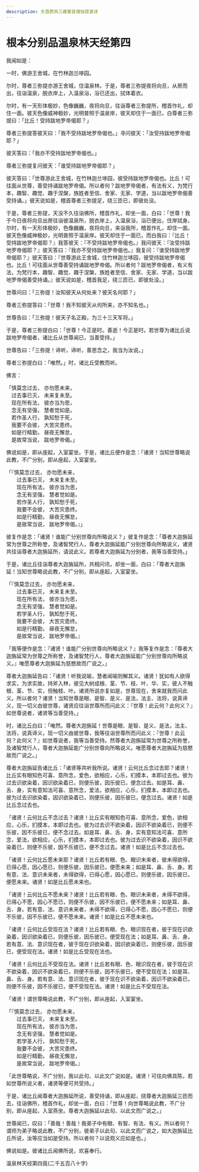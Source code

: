 ```yaml
---
description: 东晋罽宾三藏瞿昙僧伽提婆译
---
```


# 根本分别品温泉林天经第四

我闻如是：

一时，佛游王舍城，在竹林迦兰哆园。

尔时，尊者三弥提亦游王舍城，住温泉林。于是，尊者三弥提夜将向旦，从房而出，往诣温泉，脱衣岸上，入温泉浴，浴已还出，拭体着衣。

尔时，有一天形体极妙，色像巍巍，夜将向旦，往诣尊者三弥提所，稽首作礼，却住一面。彼天色像威神极妙，光明普照于温泉岸，彼天却住于一面已，白尊者三弥提曰：「比丘！受持跋地罗帝偈耶？」

尊者三弥提答彼天曰：「我不受持跋地罗帝偈也。」寻问彼天：「汝受持跋地罗帝偈耶？」

彼天答曰：「我亦不受持跋地罗帝偈也。」

尊者三弥提复问彼天：「谁受持跋地罗帝偈耶？」

彼天答曰：「世尊游此王舍城，在竹林迦兰哆园，彼受持跋地罗帝偈也。比丘！可往面从世尊，善受持诵跋地罗帝偈。所以者何？跋地罗帝偈者，有法有义，为梵行本，趣智、趣觉、趣于涅槃，族姓者至信、舍家、无家、学道，当以跋地罗帝偈善受持诵。」彼天说如是，稽首尊者三弥提足，绕三匝已，即彼处没。

于是，尊者三弥提，天没不久往诣佛所，稽首作礼，却坐一面，白曰：「世尊！我于今日夜将向旦出房往诣彼温泉所，脱衣岸上，入温泉浴，浴已便出，住岸拭身。尔时，有一天形体极妙，色像巍巍，夜将向旦，来诣我所，稽首作礼，却住一面。彼天色像威神极妙，光明普照于温泉岸。彼天却住于一面已，而白我曰：『比丘！受持跋地罗帝偈耶？』我答彼天：『不受持跋地罗帝偈也。』我问彼天：『汝受持跋地罗帝偈耶？』彼天答曰：『我亦不受持跋地罗帝偈也。』我复问：『谁受持跋地罗帝偈耶？』彼天答曰：『世尊游此王舍城，住竹林迦兰哆园，彼受持跋地罗帝偈也。比丘！可往面从世尊善受持诵跋地罗帝偈。所以者何？跋地罗帝偈者，有义有法，为梵行本，趣智、趣觉、趣于涅槃，族姓者至信、舍家、无家、学道，当以跋地罗帝偈善受持诵。』彼天说如是，稽首我足，绕三匝已，即彼处没。」

世尊问曰：「三弥提！汝知彼天从何处来？彼天名何耶？」

尊者三弥提答曰：「世尊！我不知彼天从何所来，亦不知名也。」

世尊告曰：「三弥提！彼天子名正殿，为三十三天军将。」

于是，尊者三弥提白曰：「世尊！今正是时。善逝！今正是时。若世尊为诸比丘说跋地罗帝偈者，诸比丘从世尊闻已，当善受持。」

世尊告曰：「三弥提！谛听，谛听，善思念之，我当为汝说。」

尊者三弥提白曰：「唯然。」时，诸比丘受教而听。

佛言：

「慎莫念过去， 亦勿愿未来，\
　过去事已灭， 未来复未至。\
　现在所有法， 彼亦当为思，\
　念无有坚强， 慧者觉如是。\
　若作圣人行， 孰知愁于死，\
　我要不会彼， 大苦灾患终。\
　如是行精勤， 昼夜无懈怠，\
　是故常当说， 跋地罗帝偈。」

佛说如是，即从座起，入室宴坐。于是，诸比丘便作是念：「诸贤！当知世尊略说此教，不广分别，即从座起，入室宴坐。

「『慎莫念过去， 亦勿愿未来，\
　　过去事已灭， 未来复未至。\
　　现在所有法， 彼亦当为思，\
　　念无有坚强， 慧者觉如是。\
　　若作圣人行， 孰知愁于死，\
　　我要不会彼， 大苦灾患终。\
　　如是行精勤， 昼夜无懈怠，\
　　是故常当说， 跋地罗帝偈。』」

彼复作是念：「诸贤！谁能广分别世尊向所略说义？」彼复作是念：「尊者大迦旃延常为世尊之所称誉，及诸智梵行人，尊者大迦旃延能广分别世尊向所略说义，诸贤共往诣尊者大迦旃延所，请说此义。若尊者大迦旃延为分别者，我等当善受持。」

于是，诸比丘往诣尊者大迦旃延所，共相问讯，却坐一面，白曰：「尊者大迦旃延！当知世尊略说此教，不广分别，即从座起，入室宴坐。

「『慎莫念过去， 亦勿愿未来，\
　　过去事已灭， 未来复未至。\
　　现在所有法， 彼亦当为思，\
　　念无有坚强， 慧者觉如是。\
　　若学圣人行， 孰知愁于死，\
　　我要不会彼， 大苦灾患终。\
　　如是行精勤， 昼夜无懈怠，\
　　是故常当说， 跋地罗帝偈。』

「我等便作是念：『诸贤！谁能广分别世尊向所略说义？』我等复作是念：『尊者大迦旃延常为世尊之所称誉，及诸智梵行人，尊者大迦旃延能广分别世尊向所略说义。』唯愿尊者大迦旃延为慈愍故而广说之。」

尊者大迦旃延告曰：「诸贤！听我说喻，慧者闻喻则解其义。诸贤！犹如有人欲得求实，为求实故，持斧入林，彼见大树成根、茎、节、枝、叶、华、实，彼人不触根、茎、节、实，但触枝、叶。诸贤所说亦复如是，世尊现在，舍来就我而问此义。所以者何？诸贤！当知世尊是眼、是智、是义、是法，法主、法将，说真谛义，现一切义由彼世尊，诸贤应往诣世尊所而问此义：『世尊！此云何？此何义？』如世尊说者，诸贤等当善受持。」

时，诸比丘白曰：「唯然。尊者大迦旃延！世尊是眼、是智、是义、是法，法主、法将，说真谛义，现一切义由彼世尊，我等往诣世尊所而问此义：『世尊！此云何？此何义？』如世尊说者，我等当善受持。然尊者大迦旃延常为世尊之所称誉，及诸智梵行人，尊者大迦旃延能广分别世尊向所略说义。唯愿尊者大迦旃延为慈愍故而广说之。」

尊者大迦旃延告诸比丘：「诸贤等共听我所说。诸贤！云何比丘念过去耶？诸贤！比丘实有眼知色可喜、意所念，爱色，欲相应，心乐，扪摸本，本即过去也。彼为过去识欲染着，因识欲染着已，则便乐彼，因乐彼已，便念过去。如是耳、鼻、舌、身，实有意知法可喜、意所念，爱法，欲相应，心乐，扪摸本，本即过去也。彼为过去识欲染着，因识欲染着已，则便乐彼，因乐彼已，便念过去。诸贤！如是比丘念过去也。

「诸贤！云何比丘不念过去？诸贤！比丘实有眼知色可喜、意所念，爱色，欲相应，心乐，扪摸本，本即过去也。彼为过去识不欲染着，因识不欲染着已，则便不乐彼，因不乐彼已，便不念过去。如是耳、鼻、舌、身，实有意知法可喜、意所念，爱法，欲相应，心乐，扪摸本，本即过去也。彼为过去识不欲染着，因识不欲染着已，则便不乐彼，因不乐彼已，便不念过去。诸贤！如是比丘不念过去也。

「诸贤！云何比丘愿未来耶？诸贤！比丘若有眼、色、眼识未来者，彼未得欲得，已得心愿，因心愿已，则便乐彼，因乐彼已，便愿未来；如是耳、鼻、舌、身。若有意、法、意识未来者，未得欲得，已得心愿，因心愿已，则便乐彼，因乐彼已，便愿未来。诸贤！如是比丘愿未来也。

「诸贤！云何比丘不愿未来？诸贤！比丘若有眼、色、眼识未来者，未得不欲得，已得心不愿，因心不愿已，则便不乐彼，因不乐彼已，便不愿未来；如是耳、鼻、舌、身。若有意、法、意识未来者，未得不欲得，已得心不愿，因心不愿已，则便不乐彼，因不乐彼已，便不愿未来。诸贤！如是比丘不愿未来也。

「诸贤！云何比丘受现在法？诸贤！比丘若有眼、色、眼识现在者，彼于现在识欲染着，因识欲染着已，则便乐彼，因乐彼已，便受现在法；如是耳、鼻、舌、身。若有意、法、意识现在者，彼于现在识欲染着，因识欲染着已，则便乐彼，因乐彼已，便受现在法。诸贤！如是比丘受现在法也。

「诸贤！云何比丘不受现在法。诸贤！比丘若有眼、色、眼识现在者，彼于现在识不欲染着，因识不欲染着已，则便不乐彼，因不乐彼已，便不受现在法；如是耳、鼻、舌、身。若有意、法、意识现在者，彼于现在识不欲染着，因识不欲染着已，则便不乐彼，因不乐彼已，便不受现在法。诸贤！如是比丘不受现在法。

「诸贤！谓世尊略说此教，不广分别，即从座起，入室宴坐。

「『慎莫念过去， 亦勿愿未来，\
　　过去事已灭， 未来复未至。\
　　现在所有法， 彼亦当为思，\
　　念无有坚强， 慧者觉如是。\
　　若学圣人行， 孰知愁于死，\
　　我要不会彼， 大苦灾患终。\
　　如是行精勤， 昼夜无懈怠，\
　　是故常当说， 跋地罗帝偈。』

「此世尊略说，不广分别，我以此句、以此文广说如是。诸贤！可往向佛具陈，若如世尊所说义者，诸贤等便可共受持。」

于是，诸比丘闻尊者大迦旃延所说，善受持诵，即从座起，绕尊者大迦旃延三匝而去，往诣佛所，稽首作礼，却坐一面，白曰：「世尊！向世尊略说此教，不广分别，即从座起，入室燕坐。尊者大迦旃延以此句、以此文而广说之。」

世尊闻已，叹曰：「善哉！善哉！我弟子中有眼、有智、有法、有义。所以者何？谓师为弟子略说此教，不广分别，彼弟子以此句、以此文而广说之，如大迦旃延比丘所说，汝等应当如是受持。所以者何？以说观义应如是也。」

佛说如是。彼诸比丘闻佛所说，欢喜奉行。

温泉林天经第四竟(二千五百八十字)
